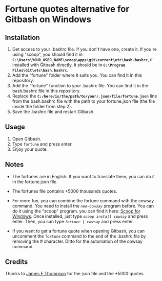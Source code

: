 # Fortune quotes alternative for Gitbash on Windows

## Installation

1. Get access to your .bashrc file. If you don't have one, create it.
   If you're using "scoop", you should find it in **`C:\Users\YOUR_USER_NAME\scoop\apps\git\current\etc\bash.bashrc`**, if installed with Gitbash directly, it should be in **`C:\Program Files\Git\etc\bash.bashrc`**.
2. Add the "fortune" folder where it suits you. You can find it in this repository.
3. Add the "fortune" function to your .bashrc file. You can find it in the bash.bashrc file in this repository.
4. Replace the **`C:/here/is/the/path/to/your/.json/file/fortune.json`** line from the bash.bashrc file with the path to your fortune.json file (the file inside the folder from step 2).
5. Save the .bashrc file and restart Gitbash.

## Usage

1. Open Gitbash.
2. Type `fortune` and press enter.
3. Enjoy your quote.

## Notes

-   The fortunes are in English. If you want to translate them, you can do it in the fortune.json file.
-   The fortunes file contains +5000 thousands quotes.

-   For more fun, you can combine the fortune command with the cowsay command. You need to install the _`neo-cowsay`_ program before. You can do it using the "scoop" program. you can find it here: [Scoop for Windows](https://scoop.sh/).
    Once installed, just type _`scoop install cowsay`_ and press enter. Then, you can type _`fortune | cowsay`_ and press enter.

-   If you want to get a fortune quote when opening Gitbash, you can uncomment the `fortune` command to the end of the .bashrc file by removing the # character. Ditto for the automation of the cowsay command.

## Credits

Thanks to [James F Thompson](https://github.com/JamesFT) for the json file and the +5000 quotes.
